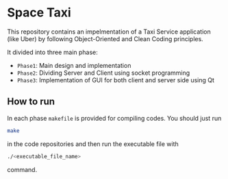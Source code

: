 # Space Taxi
This repository contains an impelmentation of a Taxi Service application (like Uber) by following Object-Oriented and Clean Coding principles. 

It divided into three main phase:
* `Phase1`: Main design and implementation
* `Phase2`: Dividing Server and Client using socket programming
* `Phase3`: Implementation of GUI for both client and server side using Qt

## How to run 
In each phase `makefile` is provided for compiling codes. You should just run 
```bash
make
```
in the code repositories and then run the executable file with 
```bash
./<executable_file_name>
```
command. 
 
